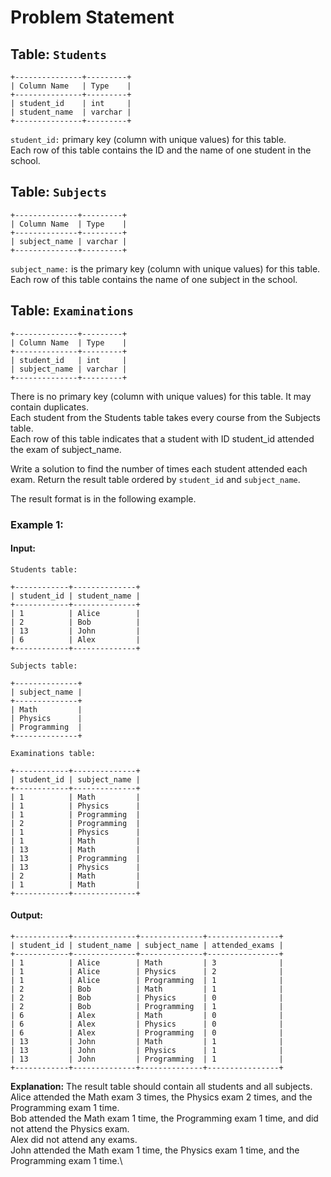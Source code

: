 
# Problem Statement
## Table:  `Students`
```
+---------------+---------+
| Column Name   | Type    |
+---------------+---------+
| student_id    | int     |
| student_name  | varchar |
+---------------+---------+
```
`student_id:` primary key (column with unique values) for this table.\
Each row of this table contains the ID and the name of one student in the school.

## Table:  `Subjects`
```
+--------------+---------+
| Column Name  | Type    |
+--------------+---------+
| subject_name | varchar |
+--------------+---------+
```
`subject_name:` is the primary key (column with unique values) for this table.\
Each row of this table contains the name of one subject in the school.

## Table:  `Examinations`
```
+--------------+---------+
| Column Name  | Type    |
+--------------+---------+
| student_id   | int     |
| subject_name | varchar |
+--------------+---------+
```
There is no primary key (column with unique values) for this table. It may contain duplicates.\
Each student from the Students table takes every course from the Subjects table.\
Each row of this table indicates that a student with ID student_id attended the exam of subject_name.

Write a solution to find the number of times each student attended each exam. Return the result table ordered by  `student_id`  and  `subject_name`.

The result format is in the following example.

### Example 1:
#### Input:
`Students table:`
```
+------------+--------------+
| student_id | student_name |
+------------+--------------+
| 1          | Alice        |
| 2          | Bob          |
| 13         | John         |
| 6          | Alex         |
+------------+--------------+
```
`Subjects table:`
```
+--------------+
| subject_name |
+--------------+
| Math         |
| Physics      |
| Programming  |
+--------------+
```
`Examinations table:`
```
+------------+--------------+
| student_id | subject_name |
+------------+--------------+
| 1          | Math         |
| 1          | Physics      |
| 1          | Programming  |
| 2          | Programming  |
| 1          | Physics      |
| 1          | Math         |
| 13         | Math         |
| 13         | Programming  |
| 13         | Physics      |
| 2          | Math         |
| 1          | Math         |
+------------+--------------+
```
#### Output:
```
+------------+--------------+--------------+----------------+
| student_id | student_name | subject_name | attended_exams |
+------------+--------------+--------------+----------------+
| 1          | Alice        | Math         | 3              |
| 1          | Alice        | Physics      | 2              |
| 1          | Alice        | Programming  | 1              |
| 2          | Bob          | Math         | 1              |
| 2          | Bob          | Physics      | 0              |
| 2          | Bob          | Programming  | 1              |
| 6          | Alex         | Math         | 0              |
| 6          | Alex         | Physics      | 0              |
| 6          | Alex         | Programming  | 0              |
| 13         | John         | Math         | 1              |
| 13         | John         | Physics      | 1              |
| 13         | John         | Programming  | 1              |
+------------+--------------+--------------+----------------+
```
**Explanation:**
The result table should contain all students and all subjects.\
Alice attended the Math exam 3 times, the Physics exam 2 times, and the Programming exam 1 time.\
Bob attended the Math exam 1 time, the Programming exam 1 time, and did not attend the Physics exam.\
Alex did not attend any exams.\
John attended the Math exam 1 time, the Physics exam 1 time, and the Programming exam 1 time.\
